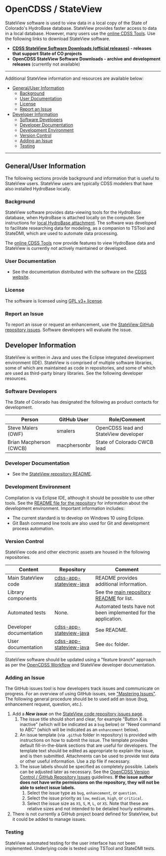 # OpenCDSS / StateView #

StateView software is used to view data in a local copy of the State of Colorado's HydroBase database.
StateView provides faster access to data in a local database.
However, many users use the [online CDSS Tools](https://dwr.state.co.us/Tools).
Use the following links to download StateView software.

* **[CDSS StateView Software Downloads (official releases)](https://cdss.colorado.gov/software/stateview) - releases that support State of CO projects**
* **OpenCDSS StateView Software Downloads - archive and development releases** (currently not available)

--------------

Additional StateView information and resources are available below:

* [General/User Information](#generaluser-information)
	+ [Background](#background)
	+ [User Documentation](#user-documentation)
	+ [License](#license)
	+ [Report an Issue](#report-an-issue)
* [Developer Information](#developer-information)
	+ [Software Developers](#software-developers)
	+ [Developer Documentation](#developer-documentation)
	+ [Development Environment](#development-environment)
	+ [Version Control](#version-control)
	+ [Adding an Issue](#adding-an-issue)
	+ [Testing](#testing)

------------------

## General/User Information  ##

The following sections provide background and information that is useful to StateView users.
StateView users are typically CDSS modelers that have also installed HydroBase locally.

### Background ###

StateView software provides data-viewing tools for the HydroBase database, when HydroBase is attached locally on the computer.
See instructions for [local HydroBase attachment](http://opencdss.state.co.us/hydrobase/index.html).
The software was developed to facilitate researching data for modeling, as a companion to TSTool and StateDMI, which are used to automate data processing.

The [online CDSS Tools](https://dwr.state.co.us/Tools) now provide features to view HydroBase data
and StateView is currently not actively maintained or developed.

### User Documentation ###

* See the documentation distributed with the software on the [CDSS website](https://cdss.colorado.gov/software/stateview).

### License ###

The software is licensed using [GPL v3+ license](https://github.com/OpenCDSS/cdss-app-stateview-java/blob/master/LICENSE.md).

### Report an Issue ###

To report an issue or request an enhancement,
use the [StateView GitHub repository issues](https://github.com/OpenCDSS/cdss-app-stateview-java/issues).
Software developers will evaluate the issue.

## Developer Information ##

StateView is written in Java and uses the Eclipse integrated development environment (IDE).
StateView is comprised of multiple software libraries, some of which are maintained as code in repositories,
and some of which are used as third-party binary libraries.
See the following developer resources.

### Software Developers ###

The State of Colorado has designated the following as product contacts for development.

|**Person**             |**GitHub User**|**Role/Comment**|
|-----------------------|---------------|--------------------------------------------------------------------------------|
|Steve Malers (OWF)     |smalers        |OpenCDSS lead and StateView developer                                           |
|Brian Macpherson (CWCB)|macphersonbr   |State of Colorado CWCB lead                                                     |

### Developer Documentation ###

* See the [StateView repository README](https://github.com/OpenCDSS/cdss-app-stateview-java).

### Development Environment ###

Compilation is via Eclipse IDE, although it should be possible to use other tools.
See the [README file for the repository](https://github.com/OpenCDSS/cdss-app-stateview-java)
for information about the development environment.
Important information includes:

* The current standard is to develop on Windows 10 using Eclipse.
* Git Bash command line tools are also used for Git and development process automation.

### Version Control ###

StateView code and other electronic assets are housed in the following repositories.

|**Content**                     |**Repository**|**Comment**|
|--------------------------------|--------------|-----------|
|Main StateView code             |[cdss-app-stateview-java](https://github.com/OpenCDSS/cdss-app-stateview-java)|README provides additional information.|
|Library components              ||See the [main repository README](https://github.com/OpenCDSS/cdss-app-stateview-java) for list.|
|Automated tests                 |None. | Automated tests have not been implemented for the application. |
|Developer documentation         |[cdss-app-stateview-java](https://github.com/OpenCDSS/cdss-app-stateview-java)|See README.|
|User documentation              |[cdss-app-stateview-java](https://github.com/OpenCDSS/cdss-app-stateview-java)|See `doc` folder.|

StateView software should be updated using a "feature branch" approach as per the [OpenCDSS Workflow](workflow.md)
and StateView developer documentation.

### Adding an Issue ###

The GitHub issues tool is how developers track issues and communicate on progress.
For an overview of using GitHub issues, see ["Mastering Issues"](https://guides.github.com/features/issues/).
The following general procedure should be to used add an issue (bug, enhancement request, question, etc.).

1. Add a ***New issue*** on the [StateView code repository issues page](https://github.com/OpenCDSS/cdss-app-stateview-java/issues).
	1. The issue title should short and clear, for example "Button X is inactive"
	(which will be indicated as a `bug` below) or
	"Need command to ABC" (which will be indicated as an `enhancement` below).
	2. An issue template (via `.github` folder in repository) is provided with instructions on how to submit the issue.
	The template provides default fill-in-the-blank sections that are useful for developers.
	The template text should be edited as appropriate to explain the issue, and is then submitted.
	Attachments can be used to provide test data or other useful information.  Use a zip file if necessary.
	3. The issue labels should be specified as completely possible.
	Labels can be adjusted later as necessary.
	See the [OpenCDSS Version Control / GitHub Repository Issues](version-control.md#github-repository-issues) guidelines.
	**If the issue author does not have write permissions on the repository, they will not be able to select issue labels.**
		1. Select the issue type as `bug`, `enhancement`, or `question`.
		2. Select the issue priority as `low`, `medium`, `high`, or `critical`.
		3. Select the issue size as `XS`, `S`, `M`, `L`, or `XS`.
		Note that these are relative sizes and not intended to be detailed hourly estimates.
2. There is not currently a GitHub project board defined for StateView, but it could be added to manage issues.

### Testing ###

StateView automated testing for the user interface has not been implemented.
Underlying code is tested using TSTool and StateDMI tests.
